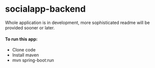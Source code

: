 # socialapp-backend

Whole application is in development, more sophisticated readme will be provided sooner or later.

#### To run this app:

* Clone code
* Install maven
* mvn spring-boot:run